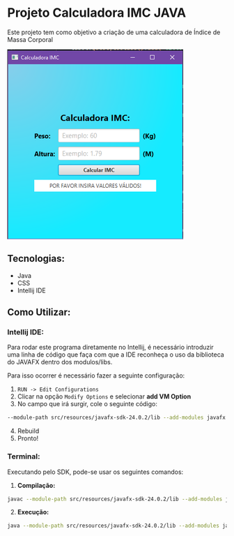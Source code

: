 # Projeto Calculadora IMC JAVA

Este projeto tem como objetivo a criação de uma calculadora de Índice de Massa Corporal
<p>
  <img alt="project image" src="/src/resources/sample.png">
</p>

##  Tecnologias:

- Java
- CSS
- Intellij IDE

## Como Utilizar:

### Intellij IDE:


Para rodar este programa diretamente no Intellij, é necessário introduzir uma linha de código que faça com que a IDE reconheça o uso da biblioteca do JAVAFX dentro dos modulos/libs. 

  Para isso ocorrer é necessário fazer a seguinte configuração:

1.  ` RUN -> Edit Configurations `
2. Clicar na opção `Modify Options` e selecionar **add VM Option**
3. No campo que irá surgir, cole o seguinte código:
 
```bash
--module-path src/resources/javafx-sdk-24.0.2/lib --add-modules javafx.controls,javafx.fxml
```
4. Rebuild
5. Pronto!

 

### Terminal:

Executando pelo SDK, pode-se usar os seguintes comandos:

1. **Compilação:**

```bash
javac --module-path src/resources/javafx-sdk-24.0.2/lib --add-modules javafx.controls,javafx.fxml -d out src/Interface.java
```

2. **Execução:** 

```bash
java --module-path src/resources/javafx-sdk-24.0.2/lib --add-modules javafx.controls,javafx.fxml -cp out Interface
```
